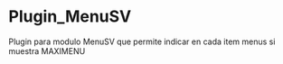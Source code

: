 # Plugin_MenuSV
Plugin para modulo MenuSV que permite indicar en cada item menus si muestra MAXIMENU
